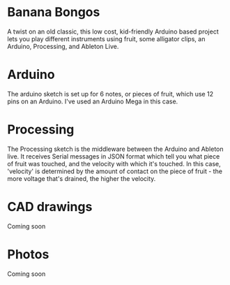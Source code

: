 # Banana Bongos

A twist on an old classic, this low cost, kid-friendly Arduino based project lets you play different instruments using fruit, some alligator clips, an Arduino, Processing, and Ableton Live.

# Arduino
The arduino sketch is set up for 6 notes, or pieces of fruit, which use 12 pins on an Arduino. I've used an Arduino Mega in this case.

# Processing
The Processing sketch is the middleware between the Arduino and Ableton live. It receives Serial messages in JSON format which tell you what piece of fruit was touched, and the velocity with which it's touched. In this case, 'velocity' is determined by the amount of contact on the piece of fruit - the more voltage that's drained, the higher the velocity.

# CAD drawings
Coming soon

# Photos
Coming soon

